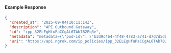 <!-- Code generated for API Clients. DO NOT EDIT. -->

#### Example Response

```json
{
  "created_at": "2025-09-04T10:11:14Z",
  "description": "API Outbound Gateway",
  "id": "ipp_32ELEgHfuPaCCgAL6TAb7B2Fq3e",
  "metadata": "metadata={\"pod-id\": \"b3d9c464-4f48-4783-a741-d7d7d5db310f\"}",
  "uri": "https://api.ngrok.com/ip_policies/ipp_32ELEgHfuPaCCgAL6TAb7B2Fq3e"
}
```
